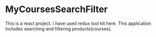 # MyCoursesSearchFilter
This is a react project. I have used redux tool kit here. This application includes searching and filtering products(courses).
